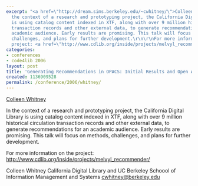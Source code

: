 ```yaml
---
excerpt: "<a href=\"http://dream.sims.berkeley.edu/~cwhitney/\">Colleen Whitney</a>\r\n\r\nIn
  the context of a research and prototyping project, the California Digital Library
  is using catalog content indexed in XTF, along with over 9 million historical circulation
  transaction records and other external data, to generate recommendations for an
  academic audience. Early results are promising. This talk will focus on methods,
  challenges, and plans for further development.\r\n\r\nFor more information on the
  project: <a href=\"http://www.cdlib.org/inside/projects/melvyl_recommender/\">http://www.cdlib.org/inside/projects/melvyl_recommender/</a>\r"
categories:
- conferences
- code4lib 2006
layout: post
title: 'Generating Recommendations in OPACS: Initial Results and Open Areas for Exploration'
created: 1136909528
permalink: /conference/2006/whitney/
---
```

<a href="http://dream.sims.berkeley.edu/~cwhitney/">Colleen Whitney</a>

In the context of a research and prototyping project, the California Digital Library is using catalog content indexed in XTF, along with over 9 million historical circulation transaction records and other external data, to generate recommendations for an academic audience. Early results are promising. This talk will focus on methods, challenges, and plans for further development.

For more information on the project: <a href="http://www.cdlib.org/inside/projects/melvyl_recommender/">http://www.cdlib.org/inside/projects/melvyl_recommender/</a>

Colleen Whitney
California Digital Library and
UC Berkeley Schoool of Information Management and Systems
cwhitney@berkeley.edu
